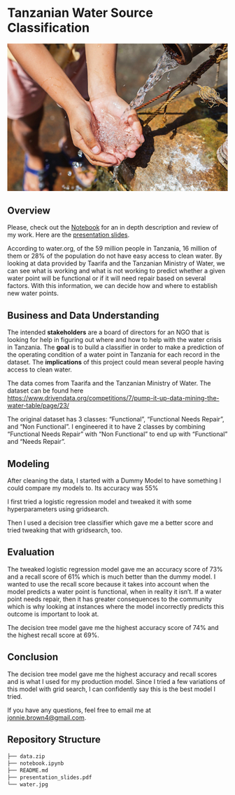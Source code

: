 # Tanzanian Water Source Classification 

![pic1](./water.jpg)

## Overview

Please, check out the [Notebook](./notebook.ipynb) for an in depth description and review of my work. Here are the [presentation slides](./presentation_slides.pdf). 

According to water.org, of the 59 million people in Tanzania, 16 million of them or 28% of the population do not have easy access to clean water. By looking at data provided by Taarifa and the Tanzanian Ministry of Water, we can see what is working and what is not working to predict whether a given water point will be functional or if it will need repair based on several factors. With this information, we can decide how and where to establish new water points.

## Business and Data Understanding

The intended **stakeholders** are a board of directors for an NGO that is looking for help in figuring out where and how to help with the water crisis in Tanzania. 
The **goal** is to build a classifier in order to make a prediction of the operating condition of a water point in Tanzania for each record in the dataset.
The **implications** of this project could mean several people having access to clean water.

The data comes from Taarifa and the Tanzanian Ministry of Water. The dataset can be found here https://www.drivendata.org/competitions/7/pump-it-up-data-mining-the-water-table/page/23/ 

The original dataset has 3 classes: “Functional”, “Functional Needs Repair”, and “Non Functional”. I engineered it to have 2 classes by combining “Functional Needs Repair” with “Non Functional” to end up with “Functional” and “Needs Repair”.

## Modeling

After cleaning the data, I started with a Dummy Model to have something I could compare my models to. Its accuracy was 55%

I first tried a logistic regression model and tweaked it with some hyperparameters using gridsearch.

Then I used a decision tree classifier which gave me a better score and tried tweaking that with gridsearch, too.

## Evaluation
The tweaked logistic regression model gave me an accuracy score of 73% and a recall score of 61% which is much better than the dummy model. I wanted to use the recall score because it takes into account when the model predicts a water point is functional, when in reality it isn’t. If a water point needs repair, then it has greater consequences to the community which is why looking at instances where the model incorrectly predicts this outcome is important to look at.

The decision tree model gave me the highest accuracy score of 74% and the highest recall score at 69%. 


## Conclusion

The decision tree model gave me the highest accuracy and recall scores and is what I used for my production model. Since I tried a few variations of this model with grid search, I can confidently say this is the best model I tried.

If you have any questions, feel free to email me at jonnie.brown4@gmail.com. 

## Repository Structure
```
├── data.zip
├── notebook.ipynb
├── README.md
├── presentation_slides.pdf
└── water.jpg
```
